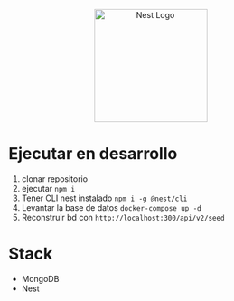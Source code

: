 <p align="center">
  <a href="http://nestjs.com/" target="blank"><img src="https://nestjs.com/img/logo-small.svg" width="200" alt="Nest Logo" /></a>
</p>

# Ejecutar en desarrollo

1. clonar repositorio
2. ejecutar `npm i`
3. Tener CLI nest instalado `npm i -g @nest/cli`
4. Levantar la base de datos `docker-compose up -d`
5. Reconstruir bd con `http://localhost:300/api/v2/seed`

# Stack

- MongoDB
- Nest
